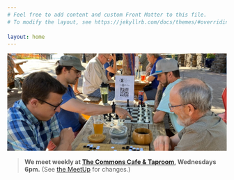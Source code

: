 ```yaml
---
# Feel free to add content and custom Front Matter to this file.
# To modify the layout, see https://jekyllrb.com/docs/themes/#overriding-theme-defaults

layout: home
---
```

<!--
<img class="page-banner" title="Club members play Chess & Go one club-night at Crux, our winter venue." src="/assets/images/photos/2022-12-crux.jpg">
-->
<img class="page-banner" title="Club members play Chess & Go one club-night at The Commons, our summer venue." src="/assets/images/photos/2022-08-the-commons-summer-venue-wide.jpg">

<!--
> **We meet weekly at <a href="https://goo.gl/maps/xtNfqUNEgyt6JbQCA">Crux Fermentation Project</a>,
> Wednesdays 6pm.** (See [the MeetUp][meetup] for changes.)
-->
> **We meet weekly at <a href="https://maps.app.goo.gl/jCARdSFEpujv4Z4w6">The Commons Cafe &amp; Taproom</a>,
> Wednesdays 6pm.** (See [the MeetUp][meetup] for changes.)


[meetup]: https://www.meetup.com/bend-chess-go-club/
